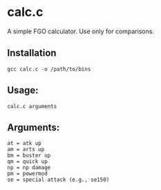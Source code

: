 # calc.c
A simple FGO calculator. Use only for comparisons.
## Installation
```
gcc calc.c -o /path/to/bins
```
## Usage:
```
calc.c arguments
```
## Arguments:
```
at = atk up
am = arts up
bm = buster up
qm = quick up
np = np damage
pm = powermod
se = special attack (e.g., se150)
```
